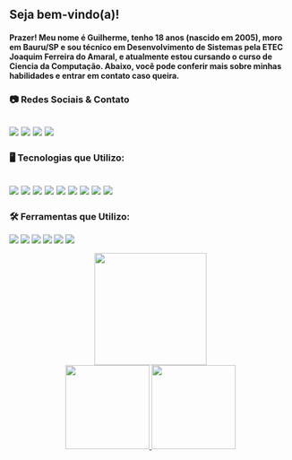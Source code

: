 

<!--
**guiborges2503/guiborges2503** is a ✨ _special_ ✨ repository because its `README.md` (this file) appears on your GitHub profile.

Here are some ideas to get you started:

- 🔭 I’m currently working on ...
- 🌱 I’m currently learning ...
- 👯 I’m looking to collaborate on ...
- 🤔 I’m looking for help with ...
- 💬 Ask me about ...
- 📫 How to reach me: ...
- 😄 Pronouns: ...
- ⚡ Fun fact: ...
-->

## Seja bem-vindo(a)!
#### Prazer! Meu nome é Guilherme, tenho 18 anos (nascido em 2005), moro em Bauru/SP e sou técnico em Desenvolvimento de Sistemas pela ETEC Joaquim Ferreira do Amaral, e atualmente estou cursando o curso de Ciencia da Computação. Abaixo, você pode conferir mais sobre minhas habilidades e entrar em contato caso queira.
### 📷 Redes Sociais & Contato
<a href="https://github.com/guiborges2503"><img src="https://img.shields.io/badge/GitHub-100000?style=for-the-badge&logo=github&logoColor=white"></a>
<a href="https://www.instagram.com/gui_borges2503"><img src="https://img.shields.io/badge/Instagram-E4405F?style=for-the-badge&logo=instagram&logoColor=white"></a>
<a href="mailto:guilhermetravain1@gmail.com"><img src="https://img.shields.io/badge/Gmail-D14836?style=for-the-badge&logo=gmail&logoColor=white"></a>
<a href="https:/www.linkedin.com/in/guilherme-travain-borges-5028a1236/"><img src="https://img.shields.io/badge/LinkedIn-0077B5?style=for-the-badge&logo=linkedin&logoColor=white"></a>
--
### 🖥️ Tecnologias que Utilizo: 

<a href="#"><img src="https://img.shields.io/badge/.NET-5C2D91?style=for-the-badge&logo=.net&logoColor=white"></a>
<a href="#"><img src="https://img.shields.io/badge/C%23-239120?style=for-the-badge&logo=c-sharp&logoColor=white"></a>
<a href="#"><img src="https://img.shields.io/badge/CSS3-1572B6?style=for-the-badge&logo=css3&logoColor=white"></a>
<a href="#"><img src="https://img.shields.io/badge/HTML5-E34F26?style=for-the-badge&logo=html5&logoColor=white"></a>
<a href="#"><img src="https://img.shields.io/badge/MySQL-00000F?style=for-the-badge&logo=mysql&logoColor=white"></a>
<a href="#"><img src="https://img.shields.io/badge/Node.js-43853D?style=for-the-badge&logo=node.js&logoColor=white"></a>
<a href="#"><img src="https://img.shields.io/badge/PHP-777BB4?style=for-the-badge&logo=php&logoColor=white"></a>
<a href="#"><img src="https://img.shields.io/badge/SQLite-07405E?style=for-the-badge&logo=sqlite&logoColor=white"></a>
<a href="#"><img src="https://img.shields.io/badge/Xamarin-3498DB?style=for-the-badge&logo=xamarin&logoColor=white"></a>
--

### 🛠️ Ferramentas que Utilizo:

<a href="#"><img src="https://img.shields.io/badge/Android-3DDC84?style=for-the-badge&logo=android&logoColor=white"></a>
<a href="#"><img src="https://img.shields.io/badge/GIT-E44C30?style=for-the-badge&logo=git&logoColor=white"></a>
<a href="#"><img src="https://img.shields.io/badge/Microsoft_Office-D83B01?style=for-the-badge&logo=microsoft-office&logoColor=white"></a>
<a href="#"><img src="https://img.shields.io/badge/Visual_Studio-5C2D91?style=for-the-badge&logo=visual%20studio&logoColor=white"></a>
<a href="#"><img src="https://img.shields.io/badge/Visual_Studio_Code-0078D4?style=for-the-badge&logo=visual%20studio%20code&logoColor=white"></a>
<a href="#"><img src="https://img.shields.io/badge/Windows-0078D6?style=for-the-badge&logo=windows&logoColor=white"></a>

<div align="center">
  <a href="https://github.com/guiborges2503">
  <img height="200em" src="http://github-readme-streak-stats.herokuapp.com?user=guiborges2503&theme=gotham"/> <br>
  <img height="150em" src="https://github-readme-stats.vercel.app/api?username=guiborges2503&show_icons=true&theme=gotham&include_all_commits=true&count_private=true"/>
  <img height="150em" src="https://github-readme-stats.vercel.app/api/top-langs/?username=guiborges2503&layout=compact&langs_count=7&theme=gotham&bg_color=#071a16"/>
</div>
   
  
  


  
  
  
